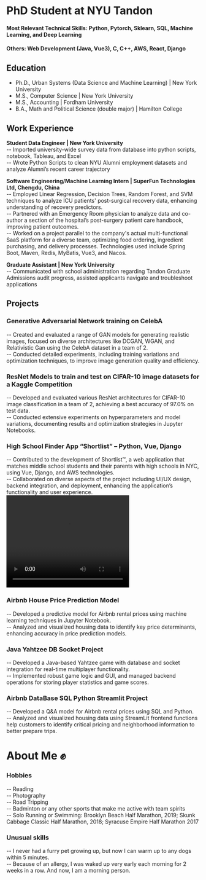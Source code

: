 # PhD Student at NYU Tandon 

#### Most Relevant Technical Skills: Python, Pytorch, Sklearn, SQL, Machine Learning, and Deep Learning   
#### Others: Web Development (Java, Vue3), C, C++, AWS, React, Django 

## Education
- Ph.D., Urban Systems (Data Science and Machine Learning) | New York University   					       		
- M.S., Computer Science | New York University    	
- M.S., Accounting | Fordham University    
- B.A., Math and Political Science (double major) | Hamilton College   

## Work Experience 
**Student Data Engineer | New York University**   
-- Imported university-wide survey data from database into python scripts, notebook, Tableau, and Excel   
-- Wrote Python Scripts to clean NYU Alumni employment datasets and analyze Alumni’s recent career trajectory   

**Software Engineering/Machine Learning Intern | SuperFun Technologies Ltd, Chengdu, China**   
-- Employed Linear Regression, Decision Trees, Random Forest, and SVM techniques to analyze ICU patients' post-surgical recovery data, enhancing understanding of recovery predictors.    
-- Partnered with an Emergency Room physician to analyze data and co-author a section of the hospital’s post-surgery patient care handbook, improving patient outcomes.   
-- Worked on a project parallel to the company's actual multi-functional SaaS platform for a diverse team, optimizing food ordering, ingredient purchasing, and delivery processes. Technologies used include Spring Boot, Maven, Redis, MyBatis, Vue3, and Nacos.   

**Graduate Assistant | New York University**    
-- Communicated with school administration regarding Tandon Graduate Admissions audit progress, assisted applicants navigate and troubleshoot applications   

## Projects
### Generative Adversarial Network training on CelebA      
-- Created and evaluated a range of GAN models for generating realistic images, focused on diverse architectures like DCGAN, WGAN, and Relativistic Gan using the CelebA dataset in a team of 2.   
-- Conducted detailed experiments, including training variations and optimization techniques, to improve image generation quality and efficiency.    

### ResNet Models to train and test on CIFAR-10 image datasets for a Kaggle Competition 
-- Developed and evaluated various ResNet architectures for CIFAR-10 image classification in a team of 2, achieving a best accuracy of 97.0% on test data.   
-- Conducted extensive experiments on hyperparameters and model variations, documenting results and optimization strategies in Jupyter Notebooks.    

### High School Finder App “Shortlist” – Python, Vue, Django    
-- Contributed to the development of Shortlist™, a web application that matches middle school students and their parents with high schools in NYC, using Vue, Django, and AWS technologies.    
-- Collaborated on diverse aspects of the project including UI/UX design, backend integration, and deployment, enhancing the application’s functionality and user experience.    
    <video width="320" height="240" controls>
      <source src="assets/videos/short_list_demo.mp4" type="video/mp4">
  Video Demo
    </video>

### Airbnb House Price Prediction Model      
-- Developed a predictive model for Airbnb rental prices using machine learning techniques in Jupyter Notebook.      
-- Analyzed and visualized housing data to identify key price determinants, enhancing accuracy in price prediction models.     

### Java Yahtzee DB Socket Project   
-- Developed a Java-based Yahtzee game with database and socket integration for real-time multiplayer functionality.   
-- Implemented robust game logic and GUI, and managed backend operations for storing player statistics and game scores.    

### Airbnb DataBase SQL Python Streamlit Project
-- Developed a Q&A model for Airbnb rental prices using SQL and Python.    
-- Analyzed and visualized housing data using StreamLit frontend functions help customers to identify critical pricing and neighborhood information to better prepare trips.    

# About Me :fist:

### Hobbies 
-- Reading    
-- Photography    
-- Road Tripping    
-- Badminton or any other sports that make me active with team spirits    
-- Solo Running or Swimming: Brooklyn Beach Half Marathon, 2019; Skunk Cabbage Classic Half Marathon, 2018; Syracuse Empire Half Marathon 2017   

### Unusual skills
-- I never had a furry pet growing up, but now I can warm up to any dogs within 5 minutes.    
-- Because of an allergy, I was waked up very early each morning for 2 weeks in a row. And now, I am a morning person.    


